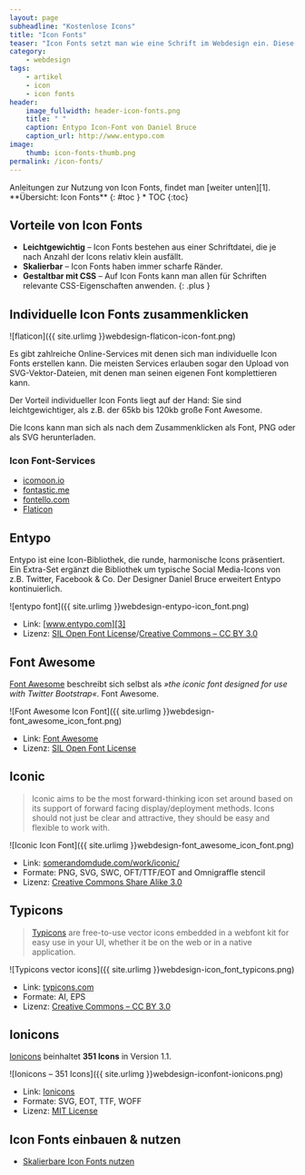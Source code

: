 ```yaml
---
layout: page
subheadline: "Kostenlose Icons"
title: "Icon Fonts"
teaser: "Icon Fonts setzt man wie eine Schrift im Webdesign ein. Diese Auswahl professioneller Icon Fonts sind kostenlos und auch für kommerzielle Projekte einsetzbar."
category:
    - webdesign
tags:
    - artikel
    - icon
    - icon fonts
header:
    image_fullwidth: header-icon-fonts.png
    title: " "
    caption: Entypo Icon-Font von Daniel Bruce
    caption_url: http://www.entypo.com
image:
    thumb: icon-fonts-thumb.png
permalink: /icon-fonts/
---
```

<div class="alert-box info radius" markdown="1">
Anleitungen zur Nutzung von Icon Fonts, findet man [weiter unten][1].
</div>

<div class="panel radius" markdown="1">
**Übersicht: Icon Fonts**
{: #toc }
*  TOC
{:toc}
</div>


## Vorteile von Icon Fonts

- **Leichtgewichtig** – Icon Fonts bestehen aus einer Schriftdatei, die je nach Anzahl der Icons relativ klein ausfällt.
- **Skalierbar** – Icon Fonts haben immer scharfe Ränder.
- **Gestaltbar mit CSS** – Auf Icon Fonts kann man allen für Schriften relevante CSS-Eigenschaften anwenden.
{: .plus }



## Individuelle Icon Fonts zusammenklicken

![flaticon]({{ site.urlimg }}webdesign-flaticon-icon-font.png)

Es gibt zahlreiche Online-Services mit denen sich man individuelle Icon Fonts erstellen kann. Die meisten Services erlauben sogar den Upload von SVG-Vektor-Dateien, mit denen man seinen eigenen Font komplettieren kann.

Der Vorteil individueller Icon Fonts liegt auf der Hand: Sie sind leichtgewichtiger, als z.B. der 65kb bis 120kb große Font Awesome.

Die Icons kann man sich als nach dem Zusammenklicken als Font, PNG oder als SVG herunterladen.


### Icon Font-Services

- [icomoon.io][24]
- [fontastic.me][22]
- [fontello.com][23]
- [Flaticon][25]




## Entypo

Entypo ist eine Icon-Bibliothek, die runde, harmonische Icons präsentiert. Ein Extra-Set ergänzt die Bibliothek um typische Social Media-Icons von z.B. Twitter, Facebook & Co. Der Designer Daniel Bruce erweitert Entypo kontinuierlich.

![entypo font]({{ site.urlimg }}webdesign-entypo-icon_font.png)

*   Link: [www.entypo.com][3]
*   Lizenz: [SIL Open Font License][6]/[Creative Commons – CC BY 3.0][7]



## Font Awesome

[Font Awesome][4] beschreibt sich selbst als *»the iconic font designed for use with Twitter Bootstrap«*. Font Awesome.

![Font Awesome Icon Font]({{ site.urlimg }}webdesign-font_awesome_icon_font.png)

*   Link: [Font Awesome][4]
*   Lizenz: [SIL Open Font License][6]



## Iconic

> Iconic aims to be the most forward-thinking icon set around based on its support of forward facing display/deployment methods. Icons should not just be clear and attractive, they should be easy and flexible to work with.

![Iconic Icon Font]({{ site.urlimg }}webdesign-font_awesome_icon_font.png)

*   Link: [somerandomdude.com/work/iconic/][5]
*   Formate: PNG, SVG, SWC, OFT/TTF/EOT and Omnigraffle stencil
*   Lizenz: [Creative Commons Share Alike 3.0][9]



## Typicons

> [Typicons][10] are free-to-use vector icons embedded in a webfont kit for easy use in your UI, whether it be on the web or in a native application.

![Typicons vector icons]({{ site.urlimg }}webdesign-icon_font_typicons.png)

*   Link: [typicons.com][10]
*   Formate: AI, EPS
*   Lizenz: [Creative Commons – CC BY 3.0][7]



## Ionicons

[Ionicons][8] beinhaltet **351 Icons** in Version 1.1.

![Ionicons – 351 Icons]({{ site.urlimg }}webdesign-iconfont-ionicons.png)

*   Link: [Ionicons][8]
*   Formate: SVG, EOT, TTF, WOFF
*   Lizenz: [MIT License][13]



## Icon Fonts einbauen & nutzen

*   [Skalierbare Icon Fonts nutzen][11]





 [1]: #icon-fonts-einbauen--nutzen
 [2]: #icon-font-anleitungen
 [3]: http://www.entypo.com
 [4]: http://fortawesome.github.io/Font-Awesome/
 [5]: http://somerandomdude.com/work/iconic/
 [6]: http://scripts.sil.org/OFL
 [7]: http://creativecommons.org/licenses/by-sa/3.0/
 [8]: http://ionicons.com
 [9]: http://creativecommons.org/licenses/by-sa/3.0/us/
 [10]: http://typicons.com/
 [11]: http://www.webmasterpro.de/coding/article/css-texte-mit-symbolen-durch-icon-fonts-schmuecken.html
 [12]: #
 [13]: http://opensource.org/licenses/MIT
 [22]: http://fontastic.me/
 [23]: http://fontello.com/
 [24]: https://icomoon.io/app/
 [25]: http://www.flaticon.com/

